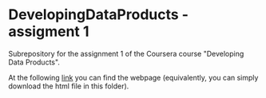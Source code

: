 # DevelopingDataProducts - assigment 1
Subrepository for the assignment 1 of the Coursera course "Developing Data Products".

At the following [link](https://matteo-tommasini.github.io/DevelopingDataProducts/assignment_2/index.html#2) you can find the webpage (equivalently, you can simply download the html file in this folder).
